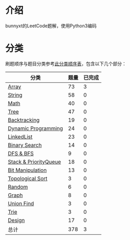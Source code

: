 # 介绍

bunnyxt的LeetCode题解，使用Python3编码

# 分类

刷题顺序与题目分类参考[此分类顺序表](https://cspiration.com/leetcodeClassification)，包含以下几个部分：

| 分类 | 题量 | 已完成 |
| ---- | ---- | ---- |
| [Array](Array/README.md) | 73 | 3 |
| [String](String/README.md) | 58 | 0 |
| [Math](Math/README.md) | 40 | 0 |
| [Tree](Tree/README.md) | 47 | 0 |
| [Backtracking](Backtracking/README.md) | 19 | 0 |
| [Dynamic Programming](DynamicProgramming/README.md) | 24 | 0 |
| [LinkedList](LinkedList/README.md) | 23 | 0 |
| [Binary Search](BinarySearch/README.md) | 14 | 0 |
| [DFS & BFS](DFS&BFS/README.md) | 9 | 0 |
| [Stack & PriorityQueue](Stack&PriorityQueue/README.md) | 18 | 0 |
| [Bit Manipulation](BitManipulation/README.md) | 13 | 0 |
| [Topological Sort](TopologicalSort/README.md) | 3 | 0 |
| [Random](Random/README.md) | 6 | 0 |
| [Graph](Graph/README.md) | 8 | 0 |
| [Union Find](UnionFind/README.md) | 3 | 0 |
| [Trie](Trie/README.md) | 3 | 0 |
| [Design](Tree/README.md) | 17 | 0 |
| 总计 | 378 | 3 |

